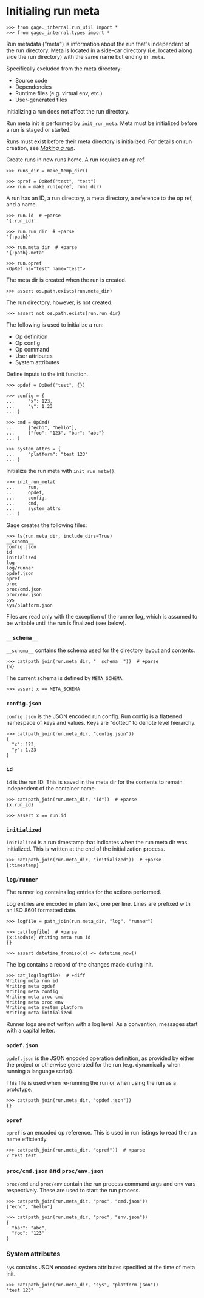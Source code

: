 # Initialing run meta

    >>> from gage._internal.run_util import *
    >>> from gage._internal.types import *

Run metadata ("meta") is information about the run that's independent of
the run directory. Meta is located in a side-car directory (i.e. located
along side the run directory) with the same name but ending in `.meta`.

Specifically excluded from the meta directory:

- Source code
- Dependencies
- Runtime files (e.g. virtual env, etc.)
- User-generated files

Initializing a run does not affect the run directory.

Run meta init is performed by `init_run_meta`. Meta must be initialized
before a run is staged or started.

Runs must exist before their meta directory is initialized. For details
on run creation, see [_Making a run_](topic-run-lifecycle-1-make-run.md).

Create runs in new runs home. A run requires an op ref.

    >>> runs_dir = make_temp_dir()

    >>> opref = OpRef("test", "test")
    >>> run = make_run(opref, runs_dir)

A run has an ID, a run directory, a meta directory, a reference to the
op ref, and a name.

    >>> run.id  # +parse
    '{:run_id}'

    >>> run.run_dir  # +parse
    '{:path}'

    >>> run.meta_dir  # +parse
    '{:path}.meta'

    >>> run.opref
    <OpRef ns="test" name="test">

The meta dir is created when the run is created.

    >>> assert os.path.exists(run.meta_dir)

The run directory, however, is not created.

    >>> assert not os.path.exists(run.run_dir)

The following is used to initialize a run:

- Op definition
- Op config
- Op command
- User attributes
- System attributes

Define inputs to the init function.

    >>> opdef = OpDef("test", {})

    >>> config = {
    ...     "x": 123,
    ...     "y": 1.23
    ... }

    >>> cmd = OpCmd(
    ...     ["echo", "hello"],
    ...     {"foo": "123", "bar": "abc"}
    ... )

    >>> system_attrs = {
    ...     "platform": "test 123"
    ... }

Initialize the run meta with `init_run_meta()`.

    >>> init_run_meta(
    ...     run,
    ...     opdef,
    ...     config,
    ...     cmd,
    ...     system_attrs
    ... )

Gage creates the following files:

    >>> ls(run.meta_dir, include_dirs=True)
    __schema__
    config.json
    id
    initialized
    log
    log/runner
    opdef.json
    opref
    proc
    proc/cmd.json
    proc/env.json
    sys
    sys/platform.json

Files are read only with the exception of the runner log, which is
assumed to be writable until the run is finalized (see below).

### `__schema__`

`__schema__` contains the schema used for the directory layout and
contents.

    >>> cat(path_join(run.meta_dir, "__schema__"))  # +parse
    {x}

The current schema is defined by `META_SCHEMA`.

    >>> assert x == META_SCHEMA

### `config.json`

`config.json` is the JSON encoded run config. Run config is a flattened
namespace of keys and values. Keys are "dotted" to denote level
hierarchy.

    >>> cat(path_join(run.meta_dir, "config.json"))
    {
      "x": 123,
      "y": 1.23
    }

### `id`

`id` is the run ID. This is saved in the meta dir for the contents to
remain independent of the container name.

    >>> cat(path_join(run.meta_dir, "id"))  # +parse
    {x:run_id}

    >>> assert x == run.id

### `initialized`

`initialized` is a run timestamp that indicates when the run meta dir
was initialized. This is written at the end of the initialization
process.

    >>> cat(path_join(run.meta_dir, "initialized"))  # +parse
    {:timestamp}

### `log/runner`

The runner log contains log entries for the actions performed.

Log entries are encoded in plain text, one per line. Lines are prefixed
with an ISO 8601 formatted date.

    >>> logfile = path_join(run.meta_dir, "log", "runner")

    >>> cat(logfile)  # +parse
    {x:isodate} Writing meta run id
    {}

    >>> assert datetime_fromiso(x) <= datetime_now()

The log contains a record of the changes made during init.

    >>> cat_log(logfile)  # +diff
    Writing meta run id
    Writing meta opdef
    Writing meta config
    Writing meta proc cmd
    Writing meta proc env
    Writing meta system platform
    Writing meta initialized

Runner logs are not written with a log level. As a convention, messages
start with a capital letter.

### `opdef.json`

`opdef.json` is the JSON encoded operation definition, as provided by
either the project or otherwise generated for the run (e.g. dynamically
when running a language script).

This file is used when re-running the run or when using the run as a
prototype.

    >>> cat(path_join(run.meta_dir, "opdef.json"))
    {}

### `opref`

`opref` is an encoded op reference. This is used in run listings to read
the run name efficiently.

    >>> cat(path_join(run.meta_dir, "opref"))  # +parse
    2 test test

### `proc/cmd.json` and `proc/env.json`

`proc/cmd` and `proc/env` contain the run process command args and env
vars respectively. These are used to start the run process.

    >>> cat(path_join(run.meta_dir, "proc", "cmd.json"))
    ["echo", "hello"]

    >>> cat(path_join(run.meta_dir, "proc", "env.json"))
    {
      "bar": "abc",
      "foo": "123"
    }

### System attributes

`sys` contains JSON encoded system attributes specified at the time of
meta init.

    >>> cat(path_join(run.meta_dir, "sys", "platform.json"))
    "test 123"
